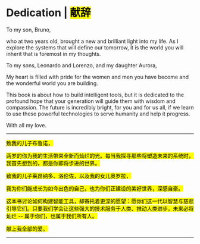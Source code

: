 # Dedication | <mark>献辞</mark>

To my son, Bruno,

who at two years old, brought a new and brilliant light into my life. As I explore the systems that will define our tomorrow, it is the world you will inherit that is foremost in my thoughts.

To my sons, Leonardo and Lorenzo, and my daughter Aurora,

My heart is filled with pride for the women and men you have become and the wonderful world you are building.

This book is about how to build intelligent tools, but it is dedicated to the profound hope that your generation will guide them with wisdom and compassion. The future is incredibly bright, for you and for us all, if we learn to use these powerful technologies to serve humanity and help it progress.

With all my love.

---

<mark>致我的儿子布鲁诺，</mark>

<mark>两岁的你为我的生活带来全新而灿烂的光。每当我探寻那些将塑造未来的系统时，我首先想到的，都是你即将步进的世界。</mark>

<mark>致我的儿子莱昂纳多、洛伦佐，以及我的女儿奥罗拉，</mark>

<mark>我为你们能成长为如今出色的自己，也为你们正建设的美好世界，深感自豪。</mark>

<mark>这本书讨论如何构建智能工具，却寄托着更深的愿望：愿你们这一代以智慧与慈悲引导它们。只要我们学会让这些强大的技术服务于人类、推动人类进步，未来必将灿烂 -- 属于你们，也属于我们所有人。</mark>

<mark>献上我全部的爱。</mark>

---

